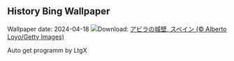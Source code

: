## History Bing Wallpaper
Wallpaper date: 2024-04-18
![](https://www.bing.com/th?id=OHR.AvilaSpain_JA-JP6005661298_UHD.jpg&w=1000)Download: [アビラの城壁, スペイン (© Alberto Loyo/Getty Images)](https://www.bing.com/th?id=OHR.AvilaSpain_JA-JP6005661298_UHD.jpg)

Auto get programm by LtgX
